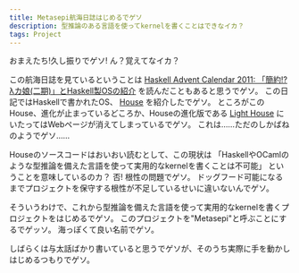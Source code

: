 ```yaml
---
title: Metasepi航海日誌はじめるでゲソ
description: 型推論のある言語を使ってkernelを書くことはできなイカ？
tags: Project
---
```


おまえたち!久し振りでゲソ!
ん？覚えてなイカ？

この航海日誌を見ているということは
[Haskell Advent Calendar 2011: 「簡約!? λカ娘(二期)」とHaskell製OSの紹介](http://d.masterq.net/?date=20111221#p01)
を読んだこともあると思うでゲソ。
この日記ではHaskellで書かれたOS、
[House](http://programatica.cs.pdx.edu/House/)
を紹介したでゲソ。
ところがこのHouse、進化が止まっているどころか、Houseの進化版である
[Light House](http://web.cecs.pdx.edu/~kennyg/house/)
にいたってはWebページが消えてしまっているでゲソ。
これは……ただのしかばねのようでゲソ……

Houseのソースコードはおいおい読むとして、この現状は
「HaskellやOCamlのような型推論を備えた言語を使って実用的なkernelを書くことは不可能」
ということを意味しているのカ？
否!
根性の問題でゲソ。
ドッグフード可能になるまでプロジェクトを保守する根性が不足しているせいに違いないんでゲソ。

そういうわけで、これから型推論を備えた言語を使って実用的なkernelを書くプロジェクトをはじめるでゲソ。
このプロジェクトを"Metasepi"と呼ぶことにするでゲッソ。
海っぽくて良い名前でゲソ。

しばらくは与太話ばかり書いていると思うでゲソが、そのうち実際に手を動かしはじめるつもりでゲソ。
